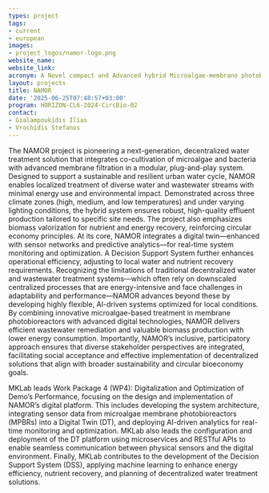 ```yaml
---
types: project
tags:
- current
- european
images:
- project_logos/namor-logo.png
website_name: 
website_link: 
acronym: A Novel compact and Advanced hybrid Microalgae-membrane photobioreactor Optimized for Retrofitting decentralized water and wastewater management systems
layout: projects
title: NAMOR
date: '2025-06-25T07:48:57+03:00'
program: HORIZON-CL6-2024-CircBio-02
contact:
- Gialampoukidis Ilias
- Vrochidis Stefanos
---
```

<p>
The NAMOR project is pioneering a next-generation, decentralized water treatment solution that integrates co-cultivation of microalgae and bacteria with advanced membrane filtration in a modular, plug-and-play system. Designed to support a sustainable and resilient urban water cycle, NAMOR enables localized treatment of diverse water and wastewater streams with minimal energy use and environmental impact. Demonstrated across three climate zones (high, medium, and low temperatures) and under varying lighting conditions, the hybrid system ensures robust, high-quality effluent production tailored to specific site needs. The project also emphasizes biomass valorization for nutrient and energy recovery, reinforcing circular economy principles. At its core, NAMOR integrates a digital twin—enhanced with sensor networks and predictive analytics—for real-time system monitoring and optimization. A Decision Support System further enhances operational efficiency, adjusting to local water and nutrient recovery requirements. Recognizing the limitations of traditional decentralized water and wastewater treatment systems—which often rely on downscaled centralized processes that are energy-intensive and face challenges in adaptability and performance—NAMOR advances beyond these by developing highly flexible, AI-driven systems optimized for local conditions. By combining innovative microalgae-based treatment in membrane photobioreactors with advanced digital technologies, NAMOR delivers efficient wastewater remediation and valuable biomass production with lower energy consumption. Importantly, NAMOR’s inclusive, participatory approach ensures that diverse stakeholder perspectives are integrated, facilitating social acceptance and effective implementation of decentralized solutions that align with broader sustainability and circular bioeconomy goals.
</p>
<p>
MKLab leads Work Package 4 (WP4): Digitalization and Optimization of Demo’s Performance, focusing on the design and implementation of NAMOR’s digital platform. This includes developing the system architecture, integrating sensor data from microalgae membrane photobioreactors (MPBRs) into a Digital Twin (DT), and deploying AI-driven analytics for real-time monitoring and optimization. MKLab also leads the configuration and deployment of the DT platform using microservices and RESTful APIs to enable seamless communication between physical sensors and the digital environment. Finally, MKLab contributes to the development of the Decision Support System (DSS), applying machine learning to enhance energy efficiency, nutrient recovery, and planning of decentralized water treatment solutions.
</p>